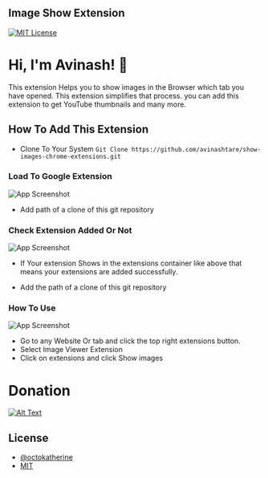 
## Image Show Extension


[![MIT License](https://img.shields.io/badge/License-MIT-green.svg)](https://choosealicense.com/licenses/mit/)


# Hi, I'm Avinash! 👋


This extension Helps you to show images in the Browser which tab you have opened. This extension simplifies that process.
you can add this extension to get YouTube thumbnails and many more.

## How To Add This Extension

- Clone To Your System
`Git Clone https://github.com/avinashtare/show-images-chrome-extensions.git`

### Load To Google Extension

![App Screenshot](https://storage.googleapis.com/replit/images/1694280407102_45235e88377032783d08ab8ab605a488.png)

- Add path of a clone of this git repository
### Check Extension Added Or Not

![App Screenshot](https://storage.googleapis.com/replit/images/1694280408113_5e8969920b6d742c91800033c7043e0e.png)

- If Your extension Shows in the extensions container like above that means your extensions are added successfully.

- Add the path of a clone of this git repository
### How To Use

![App Screenshot](https://storage.googleapis.com/replit/images/1694280655619_7045832846f36289753a12b74debfc0b.png)

- Go to any Website Or tab and click the top right extensions button.
- Select Image Viewer Extension
- Click on extensions and click Show images

# Donation
[![Alt Text](https://www.buymeacoffee.com/assets/img/custom_images/orange_img.png)](https://www.buymeacoffee.com/avinashtarw)


## License
- [@octokatherine](https://github.com/avinashtare/)
- [MIT](https://choosealicense.com/licenses/mit/)

